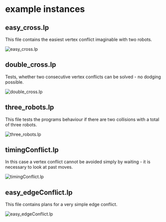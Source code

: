 # example instances

## easy_cross.lp
This file contains the easiest vertex conflict imaginable with two robots.

![easy_cross.lp](/easy_cross.png)

## double_cross.lp
Tests, whether two consecutive vertex conflicts can be solved - no dodging possible.

![double_cross.lp](/double_cross.png)

## three_robots.lp
This file tests the programs behaviour if there are two collisions with a total of three robots.

![three_robots.lp](/three_robots.png)

## timingConflict.lp
In this case a vertex conflict cannot be avoided simply by waiting - it is necessary to look at past moves.

![timingConflict.lp](/timingConflict.png)

## easy_edgeConflict.lp
This file contains plans for a very simple edge conflict.

![easy_edgeConflict.lp](/easy_edgeConflict.png)

